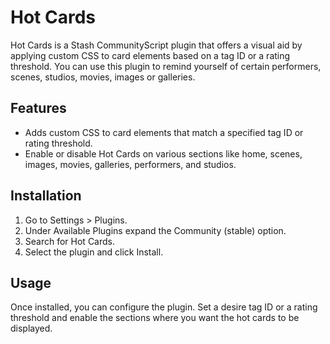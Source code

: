 # Hot Cards

Hot Cards is a Stash CommunityScript plugin that offers a visual aid by applying custom CSS to card elements based on a tag ID or a rating threshold. You can use this plugin to remind yourself of certain performers, scenes, studios, movies, images or galleries.

## Features

- Adds custom CSS to card elements that match a specified tag ID or rating threshold.
- Enable or disable Hot Cards on various sections like home, scenes, images, movies, galleries, performers, and studios.

## Installation

1. Go to Settings > Plugins.
2. Under Available Plugins expand the Community (stable) option.
3. Search for Hot Cards.
4. Select the plugin and click Install.

## Usage

Once installed, you can configure the plugin. Set a desire tag ID or a rating threshold and enable the sections where you want the hot cards to be displayed.